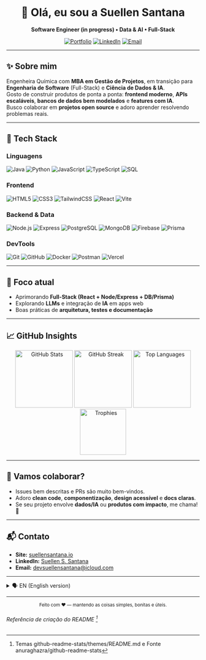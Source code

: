 <!--
  README by Suellen Santana (suellenssantana)
  Feel free to adapt sections, badges and links.
-->

<div align="center">

# 👋 Olá, eu sou a **Suellen Santana**  
**Software Engineer (in progress) • Data & AI • Full-Stack**  

[![Portfolio](https://img.shields.io/badge/Portfolio-000?style=for-the-badge&logo=vercel&logoColor=white)](https://suellensantana.io)
[![LinkedIn](https://img.shields.io/badge/LinkedIn-000?style=for-the-badge&logo=linkedin&logoColor=0E76A8)](https://www.linkedin.com/in/suellen-s-santana/)
[![Email](https://img.shields.io/badge/Contact-000?style=for-the-badge&logo=mail)](mailto:devsuellensantana@icloud.com)

</div>

---

## ✨ Sobre mim
Engenheira Química com **MBA em Gestão de Projetos**, em transição para **Engenharia de Software** (Full-Stack) e **Ciência de Dados & IA**.  
Gosto de construir produtos de ponta a ponta: **frontend moderno**, **APIs escaláveis**, **bancos de dados bem modelados** e **features com IA**.  
Busco colaborar em **projetos open source** e adoro aprender resolvendo problemas reais.

---

## 🚀 Tech Stack

### Linguagens
![Java](https://img.shields.io/badge/Java-000?style=for-the-badge&logo=java)
![Python](https://img.shields.io/badge/Python-000?style=for-the-badge&logo=python)
![JavaScript](https://img.shields.io/badge/JavaScript-000?style=for-the-badge&logo=javascript)
![TypeScript](https://img.shields.io/badge/TypeScript-000?style=for-the-badge&logo=typescript)
![SQL](https://img.shields.io/badge/SQL-000?style=for-the-badge&logo=postgresql)

### Frontend
![HTML5](https://img.shields.io/badge/HTML5-000?style=for-the-badge&logo=html5)
![CSS3](https://img.shields.io/badge/CSS3-000?style=for-the-badge&logo=css3)
![TailwindCSS](https://img.shields.io/badge/Tailwind-000?style=for-the-badge&logo=tailwindcss)
![React](https://img.shields.io/badge/React-000?style=for-the-badge&logo=react)
![Vite](https://img.shields.io/badge/Vite-000?style=for-the-badge&logo=vite)

### Backend & Data
![Node.js](https://img.shields.io/badge/Node.js-000?style=for-the-badge&logo=node.js)
![Express](https://img.shields.io/badge/Express-000?style=for-the-badge&logo=express)
![PostgreSQL](https://img.shields.io/badge/PostgreSQL-000?style=for-the-badge&logo=postgresql)
![MongoDB](https://img.shields.io/badge/MongoDB-000?style=for-the-badge&logo=mongodb)
![Firebase](https://img.shields.io/badge/Firebase-000?style=for-the-badge&logo=firebase)
![Prisma](https://img.shields.io/badge/Prisma-000?style=for-the-badge&logo=prisma)

### DevTools
![Git](https://img.shields.io/badge/Git-000?style=for-the-badge&logo=git)
![GitHub](https://img.shields.io/badge/GitHub-000?style=for-the-badge&logo=github)
![Docker](https://img.shields.io/badge/Docker-000?style=for-the-badge&logo=docker)
![Postman](https://img.shields.io/badge/Postman-000?style=for-the-badge&logo=postman)
![Vercel](https://img.shields.io/badge/Vercel-000?style=for-the-badge&logo=vercel)

---

## 🧠 Foco atual
- Aprimorando **Full-Stack (React + Node/Express + DB/Prisma)**  
- Explorando **LLMs** e integração de **IA** em apps web  
- Boas práticas de **arquitetura, testes e documentação**

---

<!--## 🗂️ Destaques (Projetos)
> 💡 Substitua os links pelos seus repositórios reais.

- **IMDb / TMDb Explorer** — Busca e catálogo de filmes e séries com **React + Vite + Tailwind**, consumo da API TMDb.  
  `Frontend` `API Integration` `UI/UX`
  - Repo: https://github.com/suellenssantana/_coloque-seu-repo-aqui_

- **Destino Andes (Tour Ops)** — Protótipo de plataforma para **operações turísticas** (catálogo, reservas, relatórios).  
  `Full-Stack` `Firebase` `Design System`
  - Repo: https://github.com/suellenssantana/_coloque-seu-repo-aqui_

- **CredJus (Legal/Fintech MVP)** — Simulador e fluxo inicial de **antecipação de créditos judiciais**.  
  `Node.js` `Prisma` `PostgreSQL`
  - Repo: https://github.com/suellenssantana/_coloque-seu-repo-aqui_

--- 
-->

## 📈 GitHub Insights

<div align="center">

<!-- Stats -->
<img src="https://github-readme-stats.vercel.app/api?username=suellenssantana&show_icons=true&theme=transparent&hide_border=true&rank_icon=github" height="150" alt="GitHub Stats"/>
<img src="https://github-readme-streak-stats.herokuapp.com?user=suellenssantana&theme=transparent&hide_border=true" height="150" alt="GitHub Streak"/>

<!-- Top Langs -->
<img src="https://github-readme-stats-git-masterrstaa-rickstaa.vercel.app/api/top-langs/?username=suellenssantana&layout=compact&bg_color=00000000&hide_border=true" height="150" alt="Top Languages"/>

<!-- Trophies (optional) -->
<img src="https://github-profile-trophy.vercel.app/?username=suellenssantana&theme=flat&row=1&margin-w=10&no-bg=true&no-frame=true" height="120" alt="Trophies"/>

</div>

---

## 🤝 Vamos colaborar?
- Issues bem descritas e PRs são muito bem-vindos.  
- Adoro **clean code**, **componentização**, **design acessível** e **docs claras**.  
- Se seu projeto envolve **dados/IA** ou **produtos com impacto**, me chama! 🚀

---

## 📬 Contato

- **Site:** [suellensantana.io](https://suellensantana.io)  
- **LinkedIn:** [Suellen S. Santana](https://www.linkedin.com/in/suellen-s-santana/)  
- **Email:** devsuellensantana@icloud.com

---

<details>
<summary>🗣️ EN (English version)</summary>

**Chemical Engineer** with an **MBA in Project Management**, transitioning to **Software Engineering** (Full-Stack) and **Data & AI**.  
I love building end-to-end products and collaborating on **open source**.  
Current focus: **React + Node/Express + DB/Prisma**, and adding **AI** features to web apps.  
Let’s connect on LinkedIn or send me an email — happy to collaborate!
</details>

---

<div align="center">
  <sub>Feito com ♥ — mantendo as coisas simples, bonitas e úteis.</sub>
</div>



###### Referência de criação do README [^1]
[^1]: Temas	github-readme-stats/themes/README.md e Fonte	anuraghazra/github-readme-stats
